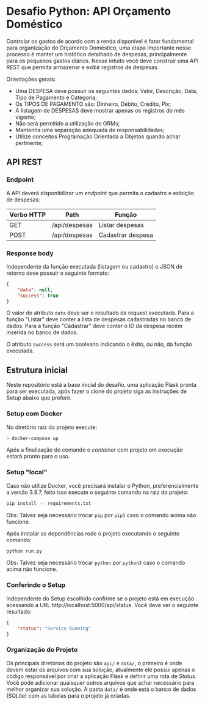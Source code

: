 # Desafio Python: API Orçamento Doméstico

Controlar os gastos de acordo com a renda disponível é fator fundamental para organização do Orçamento Doméstico, uma etapa importante nesse processo é manter um histórico detalhado de despesas, principalmente para os pequenos gastos diários. Nesse intuito você deve construir uma API REST que permita armazenar e exibir registros de despesas.

Orientações gerais:

- Uma DESPESA deve possuir os seguintes dados: Valor, Descrição, Data, Tipo de Pagamento e Categoria;
- Os TIPOS DE PAGAMENTO são: Dinheiro, Débito, Crédito, Pix;
- A listagem de DESPESAS deve mostrar apenas os registros do mês vigente;
- Não será permitido a utilização de ORMs;
- Mantenha uma separação adequada de responsabilidades;
- Utilize conceitos Programação Orientada a Objetos quando achar pertinente;

## API REST

### Endpoint

A API deverá disponibilizar um _endpoint_ que permita o cadastro e exibição de despesas:

| Verbo HTTP | Path           | Função            |
| ---------- | -------------- | ----------------- |
| GET        | /api/despesas  | Listar despesas   |
| POST       | /api/despesas  | Cadastrar despesa |

### Response body

Independente da função executada (listagem ou cadastro) o JSON de retorno deve possuir o seguinte formato:

```json
{
    "data": null,
    "success": true
}
```

O valor do atributo `data` deve ser o resultado da request executada. Para a função "Listar" deve conter a lista de despesas cadastradas no banco de dados. Para a função "Cadastrar" deve conter o ID da despesa recém inserida no banco de dados.

O atributo `success` será um booleano indicando o êxito, ou não, da função executada.

## Estrutura inicial

Neste repositório está a base inicial do desafio, uma aplicação Flask pronta para ser executada, após fazer o clone do projeto siga as instruções de Setup abaixo que preferir.

### Setup com Docker

No diretório raiz do projeto execute:

```sh
> docker-compose up
```
Após a finalização do comando o _container_ com projeto em execução estará pronto para o uso.

### Setup "local"

Caso não utilize Docker, você precisará instalar o Python, preferencialmente a versão 3.9.7, feito isso execute o seguinte comando na raiz do projeto:

```sh
pip install -r requirements.txt
```
Obs: Talvez seja necessário trocar `pip` por `pip3` caso o comando acima não funcione.

Após instalar as dependências rode o projeto executando o seguinte comando:

```sh
python run.py
```
Obs: Talvez seja necessário trocar `python` por `python3` caso o comando acima não funcione.

### Conferindo o Setup

Independente do Setup escolhido confirme se o projeto está em execução acessando a URL http://localhost:5000/api/status. Você deve ver o seguinte resultado:

```json
{
    "status": "Service Running"
}
```

### Organização do Projeto

Os principais diretórios do projeto são `api/` e `data/`, o primeiro é onde devem estar os arquivos com sua solução, atualmente ele possui apenas o código responsável por criar a aplicação Flask e definir uma rota de _Status_. Você pode adicionar quaisquer outros arquivos que achar necessário para melhor organizar sua solução. A pasta `data/` é onde está o banco de dados (SQLite) com as tabelas para o projeto já criadas.
